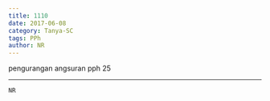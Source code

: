 ```yaml
---
title: 1110
date: 2017-06-08
category: Tanya-SC
tags: PPh
author: NR
---
```


pengurangan angsuran pph 25

---



`NR`
